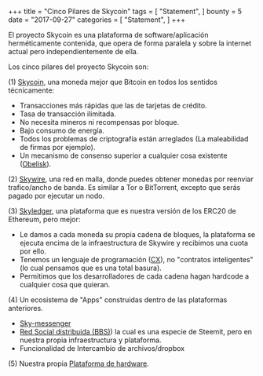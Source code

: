+++
title = "Cinco Pilares de Skycoin"
tags = [
    "Statement",
]
bounty = 5
date = "2017-09-27"
categories = [
    "Statement",
]
+++

El proyecto Skycoin es una plataforma de software/aplicación herméticamente contenida, 
que opera de forma paralela y sobre la internet actual pero independientemente de ella.

Los cinco pilares del proyecto Skycoin son:

(1) [Skycoin](https://github.com/skycoin/skycoin), una moneda mejor que Bitcoin en todos los sentidos técnicamente:

 - Transacciones más rápidas que las de tarjetas de crédito.
 - Tasa de transacción ilimitada.
 - No necesita mineros ni recompensas por bloque.
 - Bajo consumo de energía.
 - Todos los problemas de criptografía están arreglados (La maleabilidad de firmas por ejemplo).
 - Un mecanismo de consenso superior a cualquier cosa existente 
   ([Obelisk](/statement/obelisk-the-skycoin-consensus-algorithm/)).

(2) [Skywire](/tags/skywire/), una red en malla, donde puedes obtener 
monedas por reenviar trafico/ancho de banda. Es similar a Tor o BitTorrent, 
excepto que serás pagado por ejecutar un nodo.

(3) [Skyledger](https://www.skyledger.net),  una plataforma que es nuestra versión 
de los ERC20 de Ethereum, pero mejor:

 - Le damos a cada moneda su propia cadena de bloques, 
 la plataforma se ejecuta encima de la infraestructura 
 de Skywire y recibimos una cuota por ello.
 - Tenemos un lenguaje de programación ([CX](/overview/cx-overview/)), 
 no "contratos inteligentes" (lo cual pensamos que es una total basura).
 - Permitimos que los desarrolladores de cada cadena hagan hardcode a 
 cualquier cosa que quieran.

(4) Un ecosistema de "Apps" construidas dentro de las plataformas anteriores.

 - [Sky-messenger](http://messenger.skycoin.net/)
 - [Red Social distribuida (BBS)](https://github.com/skycoin/bbs))
   la cual es una especie de Steemit, pero en nuestra propia infraestructura y plataforma.
 - Funcionalidad de Intercambio de archivos/dropbox 

(5) Nuestra propia [Plataforma de hardware](/statement/skywire-miner-hardware-for-the-next-internet/).
